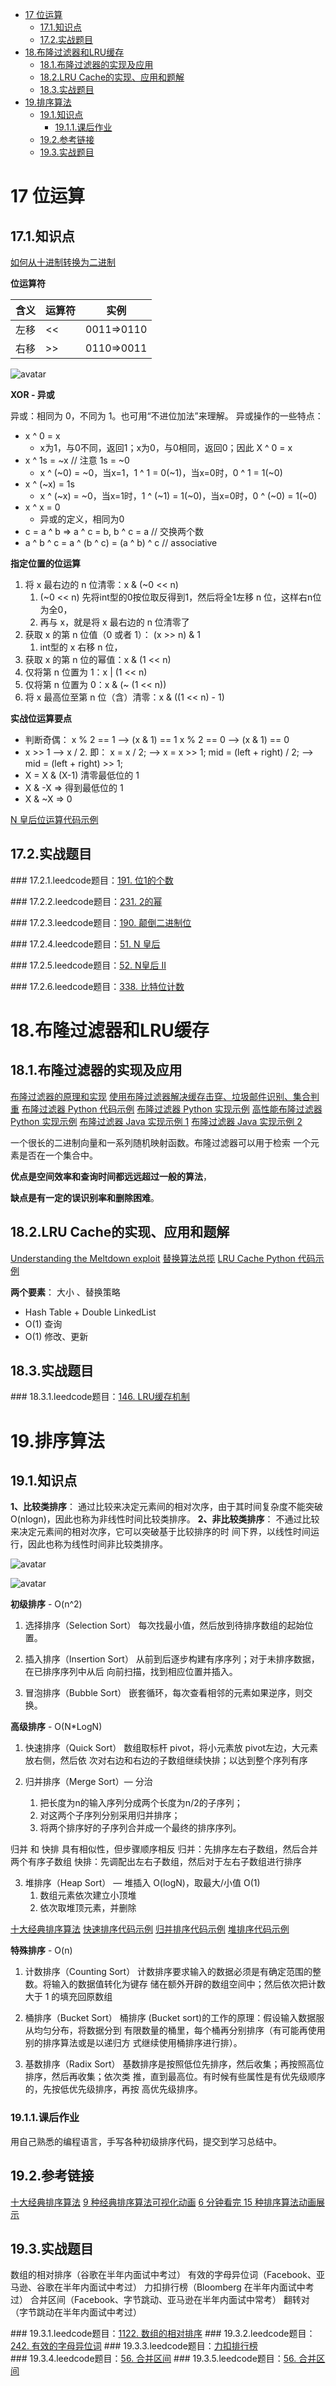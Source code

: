 - [17 位运算](#17-位运算)
  - [17.1.知识点](#171知识点)
  - [17.2.实战题目](#172实战题目)
- [18.布隆过滤器和LRU缓存](#18布隆过滤器和lru缓存)
  - [18.1.布隆过滤器的实现及应用](#181布隆过滤器的实现及应用)
  - [18.2.LRU Cache的实现、应用和题解](#182lru-cache的实现应用和题解)
  - [18.3.实战题目](#183实战题目)
- [19.排序算法](#19排序算法)
  - [19.1.知识点](#191知识点)
    - [19.1.1.课后作业](#1911课后作业)
  - [19.2.参考链接](#192参考链接)
  - [19.3.实战题目](#193实战题目)


# 17 位运算

## 17.1.知识点

[如何从十进制转换为二进制](https://zh.wikihow.com/从十进制转换为二进制)


**位运算符**

|含义|运算符|实例|
|--|--|--|
|左移|<<|0011=>0110|
|右移|>>|0110=>0011|
![avatar](位运算符.jpg)

**XOR - 异或**

异或：相同为 0，不同为 1。也可用“不进位加法”来理解。
异或操作的一些特点：
+ x ^ 0 = x 
  + x为1，与0不同，返回1；x为0，与0相同，返回0；因此 X ^ 0 = x
+ x ^ 1s = ~x // 注意 1s = ~0
  + x ^ (~0) = ~0，当x=1，1 ^ 1 = 0(~1)，当x=0时，0 ^ 1 = 1(~0)
+ x ^ (~x) = 1s
  + x ^ (~x) = ~0，当x=1时，1 ^ (~1) = 1(~0)，当x=0时，0 ^ (~0) = 1(~0)
+ x ^ x = 0
  + 异或的定义，相同为0
+ c = a ^ b => a ^ c = b, b ^ c = a // 交换两个数
+ a ^ b ^ c = a ^ (b ^ c) = (a ^ b) ^ c // associative

**指定位置的位运算**
1. 将 x 最右边的 n 位清零：x & (~0 << n)
   1. (~0 << n) 先将int型的0按位取反得到1，然后将全1左移 n 位，这样右n位为全0，
   2. 再与 x，就是将 x 最右边的 n 位清零了
2. 获取 x 的第 n 位值（0 或者 1）： (x >> n) & 1
   1. int型的 x 右移 n 位，
3. 获取 x 的第 n 位的幂值：x & (1 << n)
4. 仅将第 n 位置为 1：x | (1 << n)
5. 仅将第 n 位置为 0：x & (~ (1 << n))
6. 将 x 最高位至第 n 位（含）清零：x & ((1 << n) - 1)

**实战位运算要点**
+ 判断奇偶：
x % 2 == 1 —> (x & 1) == 1
x % 2 == 0 —> (x & 1) == 0
+ x >> 1 —> x / 2. 
即： x = x / 2; —> x = x >> 1;
mid = (left + right) / 2; —> mid = (left + right) >> 1;
+ X = X & (X-1) 清零最低位的 1
+ X & -X => 得到最低位的 1
+ X & ~X => 0

[N 皇后位运算代码示例](https://shimo.im/docs/YzWa5ZZrZPYWahK2/read)

## 17.2.实战题目

### 17.2.1.leedcode题目：[191. 位1的个数](https://leetcode-cn.com/problems/number-of-1-bits/)


### 17.2.2.leedcode题目：[231. 2的幂](https://leetcode-cn.com/problems/power-of-two/)


### 17.2.3.leedcode题目：[190. 颠倒二进制位](https://leetcode-cn.com/problems/reverse-bits/)


### 17.2.4.leedcode题目：[51. N 皇后](https://leetcode-cn.com/problems/n-queens/description/)


### 17.2.5.leedcode题目：[52. N皇后 II](https://leetcode-cn.com/problems/n-queens-ii/description/)


### 17.2.6.leedcode题目：[338. 比特位计数](https://leetcode-cn.com/problems/counting-bits/description/)




# 18.布隆过滤器和LRU缓存

## 18.1.布隆过滤器的实现及应用

[布隆过滤器的原理和实现](https://www.cnblogs.com/cpselvis/p/6265825.html)
[使用布隆过滤器解决缓存击穿、垃圾邮件识别、集合判重](https://blog.csdn.net/tianyaleixiaowu/article/details/74721877)
[布隆过滤器 Python 代码示例](https://shimo.im/docs/UITYMj1eK88JCJTH)
[布隆过滤器 Python 实现示例](https://www.geeksforgeeks.org/bloom-filters-introduction-and-python-implementation/)
[高性能布隆过滤器 Python 实现示例](https://github.com/jhgg/pybloof)
[布隆过滤器 Java 实现示例 1](https://github.com/lovasoa/bloomfilter/blob/master/src/main/java/BloomFilter.java)
[布隆过滤器 Java 实现示例 2](https://github.com/Baqend/Orestes-Bloomfilter)


一个很长的二进制向量和一系列随机映射函数。布隆过滤器可以用于检索
一个元素是否在一个集合中。 

**优点是空间效率和查询时间都远远超过一般的算法**， 

**缺点是有一定的误识别率和删除困难**。



## 18.2.LRU Cache的实现、应用和题解

[Understanding the Meltdown exploit](https://www.sqlpassion.at/archive/2018/01/06/understanding-the-meltdown-exploit-in-my-own-simple-words/)
[替换算法总揽](https://en.wikipedia.org/wiki/Cache_replacement_policies)
[LRU Cache Python 代码示例](https://shimo.im/docs/CoyPAyXooGcDuLQo)

**两个要素**： 大小 、替换策略

+ Hash Table + Double LinkedList
+ O(1) 查询  
+ O(1) 修改、更新


## 18.3.实战题目

### 18.3.1.leedcode题目：[146. LRU缓存机制](https://leetcode-cn.com/problems/lru-cache/#/)

# 19.排序算法

## 19.1.知识点

**1、比较类排序**：
通过比较来决定元素间的相对次序，由于其时间复杂度不能突破
O(nlogn)，因此也称为非线性时间比较类排序。
**2、非比较类排序**：
不通过比较来决定元素间的相对次序，它可以突破基于比较排序的时
间下界，以线性时间运行，因此也称为线性时间非比较类排序。

![avatar](排序算法.jpg)

![avatar](排序算法复杂度.jpg)


**初级排序** - O(n^2)
1. 选择排序（Selection Sort）
每次找最小值，然后放到待排序数组的起始位置。

2. 插入排序（Insertion Sort）
从前到后逐步构建有序序列；对于未排序数据，在已排序序列中从后
向前扫描，找到相应位置并插入。

3. 冒泡排序（Bubble Sort）
嵌套循环，每次查看相邻的元素如果逆序，则交换。

**高级排序** - O(N*LogN)

1. 快速排序（Quick Sort）
数组取标杆 pivot，将小元素放 pivot左边，大元素放右侧，然后依
次对右边和右边的子数组继续快排；以达到整个序列有序

2. 归并排序（Merge Sort）— 分治
   1. 把长度为n的输入序列分成两个长度为n/2的子序列；
   2. 对这两个子序列分别采用归并排序；
   3. 将两个排序好的子序列合并成一个最终的排序序列。

归并 和 快排 具有相似性，但步骤顺序相反
归并：先排序左右子数组，然后合并两个有序子数组
快排：先调配出左右子数组，然后对于左右子数组进行排序

3. 堆排序（Heap Sort） — 堆插入 O(logN)，取最大/小值 O(1)
   1. 数组元素依次建立小顶堆
   2. 依次取堆顶元素，并删除

[十大经典排序算法](https://www.cnblogs.com/onepixel/p/7674659.html)
[快速排序代码示例](https://shimo.im/docs/TX9bDbSC7C0CR5XO)
[归并排序代码示例](https://shimo.im/docs/sDXxjjiKf3gLVVAU)
[堆排序代码示例](https://shimo.im/docs/M2xfacKvwzAykhz6)


**特殊排序** - O(n)
1. 计数排序（Counting Sort）
计数排序要求输入的数据必须是有确定范围的整数。将输入的数据值转化为键存
储在额外开辟的数组空间中；然后依次把计数大于 1 的填充回原数组

2. 桶排序（Bucket Sort）
桶排序 (Bucket sort)的工作的原理：假设输入数据服从均匀分布，将数据分到
有限数量的桶里，每个桶再分别排序（有可能再使用别的排序算法或是以递归方
式继续使用桶排序进行排）。

3. 基数排序（Radix Sort）
基数排序是按照低位先排序，然后收集；再按照高位排序，然后再收集；依次类
推，直到最高位。有时候有些属性是有优先级顺序的，先按低优先级排序，再按
高优先级排序。



### 19.1.1.课后作业
用自己熟悉的编程语言，手写各种初级排序代码，提交到学习总结中。

## 19.2.参考链接

[十大经典排序算法](https://www.cnblogs.com/onepixel/p/7674659.html)
[9 种经典排序算法可视化动画](https://www.bilibili.com/video/av25136272)
[6 分钟看完 15 种排序算法动画展示](https://www.bilibili.com/video/av63851336)


## 19.3.实战题目 
数组的相对排序（谷歌在半年内面试中考过）
有效的字母异位词（Facebook、亚马逊、谷歌在半年内面试中考过）
力扣排行榜（Bloomberg 在半年内面试中考过）
合并区间（Facebook、字节跳动、亚马逊在半年内面试中常考）
翻转对（字节跳动在半年内面试中考过）

### 19.3.1.leedcode题目：[1122. 数组的相对排序](https://leetcode-cn.com/problems/relative-sort-array/)
### 19.3.2.leedcode题目：[242. 有效的字母异位词](https://leetcode-cn.com/problems/valid-anagram/)
### 19.3.3.leedcode题目：[力扣排行榜](https://leetcode-cn.com/problems/design-a-leaderboard/)
### 19.3.4.leedcode题目：[56. 合并区间](https://leetcode-cn.com/problems/merge-intervals/)
### 19.3.5.leedcode题目：[56. 合并区间](https://leetcode-cn.com/problems/reverse-pairs/)

